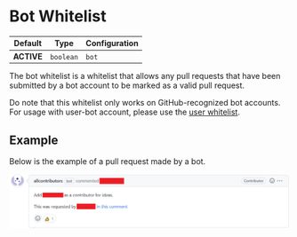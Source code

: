 # Bot Whitelist

Default | Type | Configuration
------- | ---- | -------------
**ACTIVE** | `boolean` | `bot`

The bot whitelist is a whitelist that allows any pull requests that have been submitted by a bot account to be marked as a valid pull request.

Do note that this whitelist only works on GitHub-recognized bot accounts. For usage with user-bot account, please use the [user whitelist](./user.md).

## Example

Below is the example of a pull request made by a bot.

![Pull request made by a bot](./bot.png)
